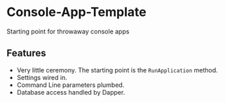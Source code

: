 # Console-App-Template
Starting point for throwaway console apps

## Features

* Very little ceremony.  The starting point is the `RunApplication` method.
* Settings wired in.
* Command Line parameters plumbed.
* Database access handled by Dapper.
